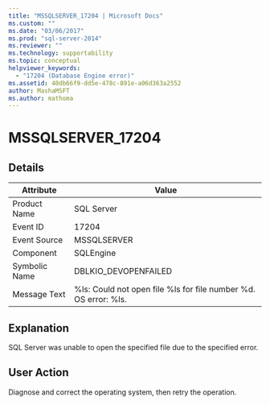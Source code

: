 ```yaml
---
title: "MSSQLSERVER_17204 | Microsoft Docs"
ms.custom: ""
ms.date: "03/06/2017"
ms.prod: "sql-server-2014"
ms.reviewer: ""
ms.technology: supportability
ms.topic: conceptual
helpviewer_keywords: 
  - "17204 (Database Engine error)"
ms.assetid: 40db66f9-dd5e-478c-891e-a06d363a2552
author: MashaMSFT
ms.author: mathoma
---
```

# MSSQLSERVER_17204
    
## Details  
  
|Attribute|Value|  
|-|-|  
|Product Name|SQL Server|  
|Event ID|17204|  
|Event Source|MSSQLSERVER|  
|Component|SQLEngine|  
|Symbolic Name|DBLKIO_DEVOPENFAILED|  
|Message Text|%ls: Could not open file %ls for file number %d.  OS error: %ls.|  
  
## Explanation  
 SQL Server was unable to open the specified file due to the specified error.  
  
## User Action  
 Diagnose and correct the operating system, then retry the operation.  
  
  
